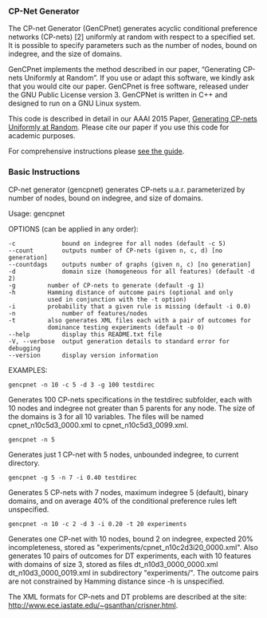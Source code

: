 ### CP-Net Generator

The CP-net Generator (GenCPnet) generates acyclic conditional preference networks (CP-nets) [2] uniformly at random with respect to a specified set. It is possible to specify parameters such as the number of nodes, bound on indegree, and the size of domains.

GenCPnet implements the method described in our paper, “Generating CP-nets Uniformly at Random”. If you use or adapt this software, we kindly ask that you would cite our paper. GenCPnet is free software, released under the GNU Public License version 3. GenCPNet is written in C++ and designed to run on a GNU Linux system. 

This code is described in detail in our AAAI 2015 Paper, [Generating CP-nets Uniformly at Random](http://www.nickmattei.net/docs/gencp.pdf).  Please cite our paper if you use this code for academic purposes.

For comprehensive instructions please [see the guide](/doc/Gencpnet_guide.pdf).

### Basic Instructions

CP-net generator (gencpnet) generates CP-nets u.a.r. parameterized by
number of nodes, bound on indegree, and size of domains.

Usage: gencpnet <OPTIONS> <DIRECTORY>

OPTIONS (can be applied in any order):
```
-c             bound on indegree for all nodes (default -c 5)
--count        outputs number of CP-nets (given n, c, d) [no generation]
--countdags    outputs number of graphs (given n, c) [no generation]
-d             domain size (homogeneous for all features) (default -d 2)
-g         number of CP-nets to generate (default -g 1)
-h         Hamming distance of outcome pairs (optional and only 
           used in conjunction with the -t option)
-i         probability that a given rule is missing (default -i 0.0)
-n             number of features/nodes
-t         also generates XML files each with a pair of outcomes for
           dominance testing experiments (default -o 0)
--help         display this README.txt file
-V, --verbose  output generation details to standard error for debugging
--version      display version information
```

EXAMPLES:

```gencpnet -n 10 -c 5 -d 3 -g 100 testdirec```

Generates 100 CP-nets specifications in the testdirec subfolder, each with 10 nodes and indegree not greater than 5 parents for any node. The size of the domains is 3 for all 10 variables.  The files will be named cpnet_n10c5d3_0000.xml to cpnet_n10c5d3_0099.xml.

```gencpnet -n 5```

Generates just 1 CP-net with 5 nodes, unbounded indegree, to current directory.

```gencpnet -g 5 -n 7 -i 0.40 testdirec```

Generates 5 CP-nets with 7 nodes, maximum indegree 5 (default), binary domains, and on average 40% of the conditional preference rules left unspecified.

```gencpnet -n 10 -c 2 -d 3 -i 0.20 -t 20 experiments```

Generates one CP-net with 10 nodes, bound 2 on indegree, expected 20% incompleteness, stored as "experiments/cpnet_n10c2d3i20_0000.xml". Also generates 10 pairs of outcomes for DT experiments, each with 10 features with domains of size 3, stored as files dt_n10d3_0000_0000.xml dt_n10d3_0000_0019.xml in subdirectory "experiments/".  The outcome pairs are not constrained by Hamming distance since -h is unspecified.

The XML formats for CP-nets and DT problems are described at the site:
<http://www.ece.iastate.edu/~gsanthan/crisner.html>.
